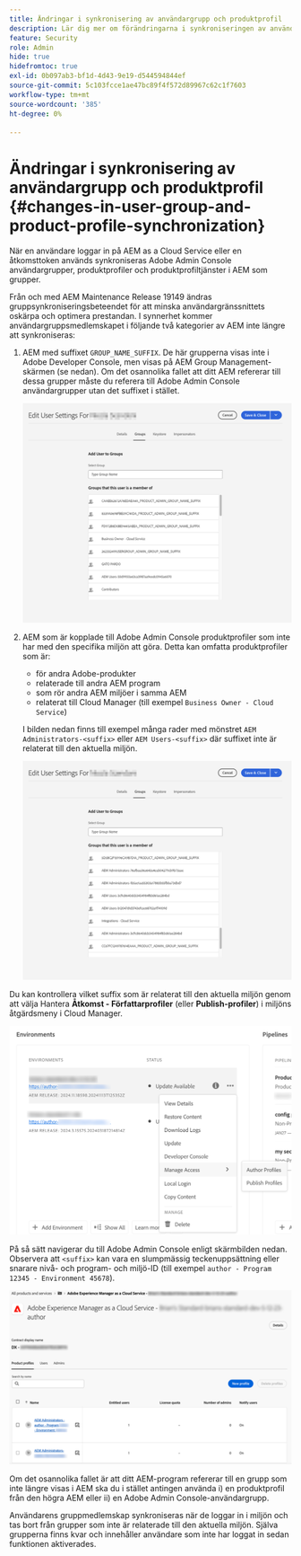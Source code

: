```yaml
---
title: Ändringar i synkronisering av användargrupp och produktprofil
description: Lär dig mer om förändringarna i synkroniseringen av användargrupper och produktprofiler som kommer till AEM as a Cloud Service
feature: Security
role: Admin
hide: true
hidefromtoc: true
exl-id: 0b097ab3-bf1d-4d43-9e19-d544594844ef
source-git-commit: 5c103fcce1ae47bc89f4f572d89967c62c1f7603
workflow-type: tm+mt
source-wordcount: '385'
ht-degree: 0%

---
```


# Ändringar i synkronisering av användargrupp och produktprofil {#changes-in-user-group-and-product-profile-synchronization}

När en användare loggar in på AEM as a Cloud Service eller en åtkomsttoken används synkroniseras Adobe Admin Console användargrupper, produktprofiler och produktprofiltjänster i AEM som grupper.

Från och med AEM Maintenance Release 19149 ändras gruppsynkroniseringsbeteendet för att minska användargränssnittets oskärpa och optimera prestandan. I synnerhet kommer användargruppsmedlemskapet i följande två kategorier av AEM inte längre att synkroniseras:

1. AEM med suffixet `GROUP_NAME_SUFFIX`. De här grupperna visas inte i Adobe Developer Console, men visas på AEM Group Management-skärmen (se nedan). Om det osannolika fallet att ditt AEM refererar till dessa grupper måste du referera till Adobe Admin Console användargrupper utan det suffixet i stället.

   ![Borttagna grupper ](/help/security/assets/removed-groups-1.png)

1. AEM som är kopplade till Adobe Admin Console produktprofiler som inte har med den specifika miljön att göra. Detta kan omfatta produktprofiler som är:

   * för andra Adobe-produkter
   * relaterade till andra AEM program
   * som rör andra AEM miljöer i samma AEM
   * relaterat till Cloud Manager (till exempel `Business Owner - Cloud Service`)

   I bilden nedan finns till exempel många rader med mönstret `AEM Administrators-<suffix>` eller `AEM Users-<suffix>` där suffixet inte är relaterat till den aktuella miljön.

   ![Borttagna grupper 2](/help/security/assets/removed-groups-2.png)

Du kan kontrollera vilket suffix som är relaterat till den aktuella miljön genom att välja Hantera **Åtkomst - Författarprofiler** (eller **Publish-profiler**) i miljöns åtgärdsmeny i Cloud Manager.

![Kontrollera suffix](/help/security/assets/suffix-check.png)

På så sätt navigerar du till Adobe Admin Console enligt skärmbilden nedan. Observera att `<suffix>` kan vara en slumpmässig teckenuppsättning eller snarare nivå- och program- och miljö-ID (till exempel `author - Program 12345 - Environment 45678`).

![Suffix i Admin Console](/help/security/assets/admin-console-profile-suffixes.png)

Om det osannolika fallet är att ditt AEM-program refererar till en grupp som inte längre visas i AEM ska du i stället antingen använda i) en produktprofil från den högra AEM eller ii) en Adobe Admin Console-användargrupp.

Användarens gruppmedlemskap synkroniseras när de loggar in i miljön och tas bort från grupper som inte är relaterade till den aktuella miljön. Själva grupperna finns kvar och innehåller användare som inte har loggat in sedan funktionen aktiverades.
